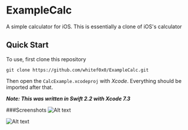 ExampleCalc
===========
A simple calculator for iOS. This is essentially a clone of iOS's calculator

## Quick Start
To use, first clone this repository
```
git clone https://github.com/whitef0x0/ExampleCalc.git
```

Then open the `CalcExample.xcodeproj` with *Xcode*. Everything should be imported after that. 

***Note: This was written in Swift 2.2 with Xcode 7.3***

###Screenshots
![Alt text](https://raw.githubusercontent.com/whitef0x0/ExampleCalc/master/screenshots/examplecalc_screenshot.png "Landscape Mode")

![Alt text](https://raw.githubusercontent.com/whitef0x0/ExampleCalc/master/screenshots/examplecalc_screenshot_portrait.png "Portrait Mode")
